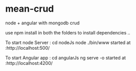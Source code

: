 # mean-crud
node + angular with mongodb crud

use npm install in both the folders to install dependencies ..

To start node Server : 
cd nodeJs
node ./bin/www
started at :http://localhost:500/

To start Angular app : 
cd angularJs
ng serve -o
started at :http://localhost:4200/
